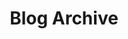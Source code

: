 ---
layout: archive
title: "Blog Archive"
permalink: /archive/
header:
  overlay_image: /assets/images/binary-code-background.jpg 
  overlay_filter: 0.5 # Adjust overlay opacity
  actions:
    - label: "Explore More"
      url: "/blog/" 
---